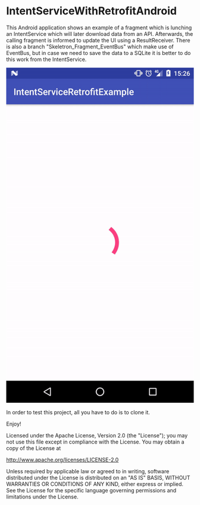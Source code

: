 # IntentServiceWithRetrofitAndroid
This Android application shows an example of a fragment which is lunching an IntentService which will later download data from an API. Afterwards, the calling fragment is informed to update the UI using a ResultReceiver.
There is also a branch "Skeletron_Fragment_EventBus" which make use of EventBus, but in case we need to save the data to a SQLite it is better to do this work from the IntentService.

![alternate text](https://github.com/OctavianIonel/IntentServiceWithRetrofitAndroid/blob/master/intent_service_retrofit.gif)

In order to test this project, all you have to do is to clone it.

Enjoy!

Licensed under the Apache License, Version 2.0 (the "License"); you may not use this file except in compliance with the License. You may obtain a copy of the License at

http://www.apache.org/licenses/LICENSE-2.0

Unless required by applicable law or agreed to in writing, software distributed under the License is distributed on an "AS IS" BASIS, WITHOUT WARRANTIES OR CONDITIONS OF ANY KIND, either express or implied. See the License for the specific language governing permissions and limitations under the License.
